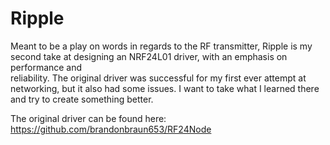 # Ripple
Meant to be a play on words in regards to the RF transmitter, Ripple is my second take at designing an NRF24L01 driver, with an emphasis on performance and  
reliability. The original driver was successful for my first ever attempt at networking, but it also had some issues. I want to take what I learned there 
and try to create something better.  

The original driver can be found here: https://github.com/brandonbraun653/RF24Node
